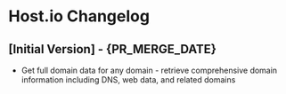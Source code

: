 # Host.io Changelog

## [Initial Version] - {PR_MERGE_DATE}

- Get full domain data for any domain - retrieve comprehensive domain information including DNS, web data, and related domains